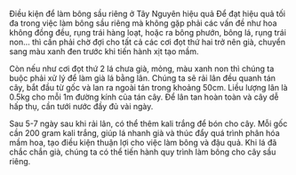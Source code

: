 Điều kiện để làm bông sầu riêng ở Tây Nguyên hiệu quả
Để đạt hiệu quả tối đa trong việc làm bông sầu riêng mà không gặp phải các vấn đề như hoa không đồng đều, rụng trái hàng loạt, hoặc ra bông phướn, bông lá, rụng trái non… thì cần phải chờ đợi cho tất cả các cơi đọt thứ hai trở nên già, chuyển sang màu xanh đen trước khi tiến hành xịt tạo mầm.

Còn nếu như cơi đọt thứ 2 lá chưa già, mỏng, màu xanh non thì chúng ta buộc phải xử lý để làm già lá bằng lân. Chúng ta sẽ rải lân đều quanh tán cây, bắt đầu từ gốc và lan ra ngoài tán trong khoảng 50cm. Liều lượng lân là 0.5kg cho mỗi 1m đường kính của tán cây. Để lân tan hoàn toàn và cây dễ hấp thụ, cần tưới nước đầy đủ vài ngày.

Sau 5-7 ngày sau khi rải lân, có thể thêm kali trắng để bón cho cây. Mỗi gốc cần 200 gram kali trắng, giúp lá nhanh già và thúc đẩy quá trình phân hóa mầm hoa, tạo điều kiện thuận lợi cho việc làm bông và đậu quả. Khi lá đã chắc chắn già, chúng ta có thể tiến hành quy trình làm bông cho cây sầu riêng.

